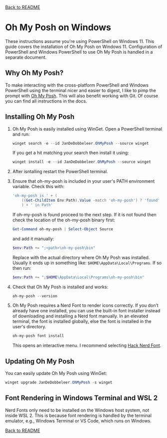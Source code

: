 <a href="../README.md">Back to README</a>

# Oh My Posh on Windows

These instructions assume you're using PowerShell on Windows 11. This guide covers the installation of Oh My Posh on Windows 11. Configuration of PowerShell and Windows PowerShell to use Oh My Posh is handled in a separate document.

## Why Oh My Posh?

To make interacting with the cross-platform PowerShell and Windows PowerShell using the terminal nicer and easier to digest, I like to pimp the prompt with [Oh My Posh](https://ohmyposh.dev/). This will also benefit working with Git. Of course you can find all instructions in the docs.

## Installing Oh My Posh

1. Oh My Posh is easily installed using WinGet. Open a PowerShell terminal and run:

    ```powershell
    winget search -e --id JanDeDobbeleer.OhMyPosh --source winget
    ```

    If you get a hit matching your search then install it using:

    ```powershell
    winget install -e --id JanDeDobbeleer.OhMyPosh --source winget
    ```

2. After isntalling restart the PowerShell terminal.

3. Ensure that oh-my-posh is included in your user's PATH environment variable. Check this with:

    ```powershell
    'oh-my-posh is ' + (
        ((Get-ChildItem Env:Path).Value -match 'oh-my-posh') ? 'found' : 'not found'
        ) + ' in Path'
    ```

    If oh-my-posh is found proceed to the next step. If it is not found then check the location of the oh-my-posh binary first:

    ```powershell
    Get-Command oh-my-posh | Select-Object Source
    ```

    and add it manually:

    ```powershell
    $env:Path += ";<path>\oh-my-posh\bin"
    ```

    Replace <path> with the actual directory where Oh My Posh was installed. Usually it ends up in something like: `$HOME\AppData\Local\Programs`. If so then run:

    ```powershell
    $env:Path += ";$HOME\AppData\Local\Programs\oh-my-posh\bin"
    ```

4. Check that Oh My Posh is installed and works:

    ```powershell
    oh-my-posh --version
    ```

5. Oh My Posh requires a Nerd Font to render icons correctly. If you don’t already have one installed, you can use the built-in font installer instead of downloading and installing a Nerd font manually. In an elevated terminal, the font is installed globally, else the font is installed in the user's directory.
   
    ```powershell
    oh-my-posh font install
    ```

    This opens an interactive menu. I recommend selecting [Hack Nerd Font](https://www.nerdfonts.com/font-downloads).


## Updating Oh My Posh

You can easily update Oh My Posh using WinGet:

```powershell
winget upgrade JanDeDobbeleer.OhMyPosh -s winget
```


## Font Rendering in Windows Terminal and WSL 2

Nerd Fonts only need to be installed on the Windows host system, not inside WSL 2. This is because font rendering is handled by the terminal emulator, e.g., Windows Terminal or VS Code, which runs on Windows.

<a href="../README.md">Back to README</a>